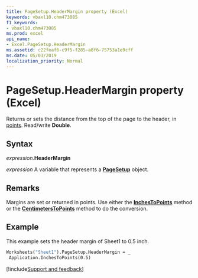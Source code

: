 ```yaml
---
title: PageSetup.HeaderMargin property (Excel)
keywords: vbaxl10.chm473085
f1_keywords:
- vbaxl10.chm473085
ms.prod: excel
api_name:
- Excel.PageSetup.HeaderMargin
ms.assetid: c22feaf6-c9f5-f285-a8f6-75753a1e9cff
ms.date: 05/03/2019
localization_priority: Normal
---
```



# PageSetup.HeaderMargin property (Excel)

Returns or sets the distance from the top of the page to the header, in [points](../language/glossary/vbe-glossary.md#point). Read/write **Double**.


## Syntax

_expression_.**HeaderMargin**

_expression_ A variable that represents a **[PageSetup](Excel.PageSetup.md)** object.


## Remarks

Margins are set or returned in points. Use either the **[InchesToPoints](Excel.Application.InchesToPoints.md)** method or the **[CentimetersToPoints](Excel.Application.CentimetersToPoints.md)** method to do the conversion.


## Example

This example sets the header margin of Sheet1 to 0.5 inch.

```vb
Worksheets("Sheet1").PageSetup.HeaderMargin = _ 
 Application.InchesToPoints(0.5)
```




[!include[Support and feedback](~/includes/feedback-boilerplate.md)]
